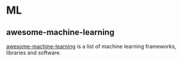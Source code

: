 # ML

## awesome-machine-learning

[awesome-machine-learning](https://github.com/josephmisiti/awesome-machine-learning) is a list of machine learning frameworks, libraries and software.

